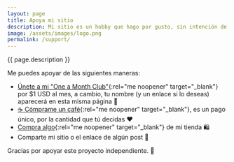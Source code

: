 ```yaml
---
layout: page
title: Apoya mi sitio
description: Mi sitio es un hobby que hago por gusto, sin intención de vivir de él. Pero la realidad es que mantener un sitio web cuesta dinero, así que si te gusta lo que hago aquí, eres libre de apoyarme con lo que gustes.
image: /assets/images/logo.png
permalink: /support/
---
```


<p class="text-center">{{ page.description }}</p>

Me puedes apoyar de las siguientes maneras:

- [Únete a mi "One a Month Club"][1]{:rel="me noopener" target="_blank"} por $1 USD al mes, a cambio, tu nombre (y un enlace si lo deseas) aparecerá en esta misma página 🫶
- [☕ Cómprame un café][2]{:rel="me noopener" target="_blank"}, es un pago único, por la cantidad que tú decidas ❤️
- [Compra algo][3]{:rel="me noopener" target="_blank"} de mi tienda 🛍️
- Comparte mi sitio o el enlace de algún post 📢

Gracias por apoyar este proyecto independiente. 🙏

[1]: https://buymeacoffee.com/luiscarlospando/membership
[2]: https://buymeacoffee.com/luiscarlospando
[3]: https://cottonbureau.com/people/luis-carlos-pando

